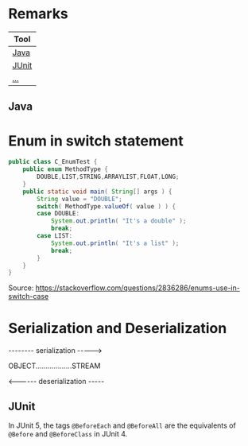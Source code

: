 
# Remarks

| Tool                          |
| ----------------------------- |
| [Java](#Java)                 |
| [JUnit](#junit)               |
| [...](#...)                   |


## Java
# Enum in switch statement

```java
public class C_EnumTest {
    public enum MethodType {
        DOUBLE,LIST,STRING,ARRAYLIST,FLOAT,LONG;
    }
    public static void main( String[] args ) {
        String value = "DOUBLE";
        switch( MethodType.valueOf( value ) ) {
        case DOUBLE:
            System.out.println( "It's a double" );
            break;
        case LIST:
            System.out.println( "It's a list" );
            break;
        }
    }
}
```
Source: https://stackoverflow.com/questions/2836286/enums-use-in-switch-case

# Serialization and Deserialization

-------- serialization ----->

OBJECT..................STREAM

<------ deserialization -----

    

## JUnit

In JUnit 5, the tags `@BeforeEach` and `@BeforeAll` are the equivalents of `@Before` and `@BeforeClass` in JUnit 4.

